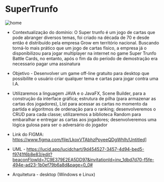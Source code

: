 # SuperTrunfo

![home](https://user-images.githubusercontent.com/87939906/160259898-82a35117-c552-4183-99df-b58e4a8cd793.png)

* Contextualização do domínio: O Super trunfo é um jogo de cartas que pode abranger diversos temas, foi criado na década de 70 e desde então é distribuído pela empresa Grow em território nacional. Buscando torná-lo mais prático que um jogo de cartas físico, a empresa já o disponibilizou para jogar multiplayer na internet no game Super Trunfo Battle Cards, no entanto, após o fim da do período de demostração era necessario pagar uma assinatura

* Objetivo - Desenvolver um game off-line gratuito para desktop que possibilite o usuário criar qualquer 
tema e cartas para jogar contra uma I.A.

* Utilizaremos a linguagem JAVA e o JavaFX, Scene Builder, para a construção da interface gráfica; estrutura de pilha (para armazenar as cartas dos jogadores), List para acessar as cartas no momento da partida e algoritmos de ordenação para o ranking; desenvolveremos o CRUD para cada classe; utilizaremos a biblioteca Random para embaralhar e entregar as cartas aos jogadores; desenvolveremos uma lógica gulosa para ser o adversário do jogador

* Link do FIGMA: https://www.figma.com/file/LkoxVTAbhzPpyeeQDgWhIh/Untitled]

* UML - https://lucid.app/lucidchart/9d454527-3457-4d94-bed5-f9741f6b8e83/edit?beaconFlowId=7C9E379E2EA5DD97&invitationId=inv_1dbd7d70-f5fe-494e-ad23-1b0ef79b6a8d&page=0_0#

* Arquitetura - desktop (Windows e Linux)
